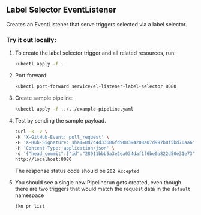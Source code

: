 ## Label Selector EventListener

Creates an EventListener that serve triggers selected via a label selector.

### Try it out locally:

1. To create the label selector trigger and all related resources, run:

   ```bash
   kubectl apply -f .
   ```

2. Port forward:
   ```bash
   kubectl port-forward service/el-listener-label-selector 8080
   ```

3. Create sample pipeline:
   ```bash
   kubectl apply -f ../../example-pipeline.yaml
   ```

3. Test by sending the sample payload.
 
   ```bash
   curl -k -v \
   -H 'X-GitHub-Event: pull_request' \
   -H 'X-Hub-Signature: sha1=8d7c4d33686fd908394208a07d997b8f5bd70aa6' \
   -H 'Content-Type: application/json' \
   -d '{"head_commit":{"id":"28911bbb5a3e2ea034daf1f6be0a822d50e31e73"},"action": "opened", "pull_request":{"head":{"sha": "28911bbb5a3e2ea034daf1f6be0a822d50e31e73"}},"repository":{"clone_url": "https://github.com/tektoncd/triggers.git", "url":"https://github.com/tektoncd/triggers.git"}}' \
   http://localhost:8080
   ```

   The response status code should be `202 Accepted`

4. You should see a single new Pipelinerun gets created, even though there are two triggers that would match the request data in the `default` namespace

   ```bash
   tkn pr list
   ```
